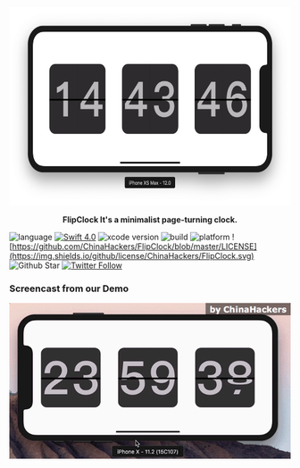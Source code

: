 <p align="center"> 
<img  src="https://github.com/ChinaHackers/FlipClock/raw/master/Screencast/Screencast02.png" width="626" height="355"></p>

<p align="center"> <b>FlipClock It's a minimalist page-turning clock. </b></p>

![language](https://img.shields.io/badge/language-swift-orange.svg)
[![Swift  4.0](https://img.shields.io/badge/swift-4.2+-blue.svg?style=flat)](https://developer.apple.com/swift/)
![xcode version](https://img.shields.io/badge/xcode-10+-brightgreen.svg)
![build](https://img.shields.io/appveyor/ci/gruntjs/grunt.svg)
![platform](https://img.shields.io/badge/platform-ios-lightgrey.svg)
![https://github.com/ChinaHackers/FlipClock/blob/master/LICENSE](https://img.shields.io/github/license/ChinaHackers/FlipClock.svg)
![Github Star](https://img.shields.io/github/stars/ChinaHackers/FlipClock.svg?style=social&label=Star)
[![Twitter Follow](https://img.shields.io/twitter/follow/LiuChuan_.svg?style=social)](https://twitter.com/LiuChuan_)


### Screencast from our Demo

![](https://github.com/ChinaHackers/FlipClock/raw/master/Screencast/Screencast01.gif)
